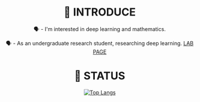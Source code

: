 <div align="center">

  <h1>👀 INTRODUCE</h1>
  <p color='white' data-ke-size="size20" >🗣️ - I'm interested in deep learning and mathematics.</p>
  <p color='white' data-ke-size="size20" >🗣️ - As an undergraduate research student, researching deep learning. 
    <a href="https://sites.google.com/cs-cnu.org/diplab">
      LAB PAGE
    </a>
  </p>
  <h1>👀 STATUS</h1>
  
  [![Top Langs](https://github-readme-stats.vercel.app/api/top-langs/?username=kmmugyum&layout=compact&theme=tokyonight)](https://github.com/kmmugyum/github-readme-stats)
  
</div>
